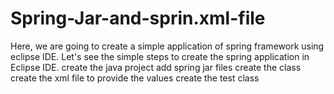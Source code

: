 # Spring-Jar-and-sprin.xml-file
Here, we are going to create a simple application of spring framework using eclipse IDE. Let's see the simple steps to create the spring application in Eclipse IDE.  create the java project add spring jar files create the class create the xml file to provide the values create the test class
